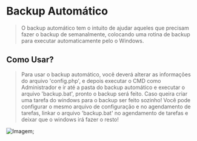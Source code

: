# Backup Automático

> O backup automático tem o intuito de ajudar aqueles que precisam fazer o backup de semanalmente, colocando uma rotina de backup para executar automaticamente pelo o Windows.

## Como Usar?

> Para usar o backup automático, você deverá alterar as informações do arquivo 'config.php', e depois executar o CMD como Administrador e ir até a pasta do backup automático e executar o arquivo 'backup.bat', pronto o backup será feito. Caso queira criar uma tarefa do windows para o backup ser feito sozinho! Você pode configurar o mesmo arquivo de configuração e no agendamento de tarefas, linkar o arquivo 'backup.bat' no agendamento de tarefas e deixar que o windows irá fazer o resto!

![Imagem](/img/bg.PNG);